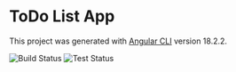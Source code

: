 # ToDo List App

This project was generated with [Angular CLI](https://github.com/angular/angular-cli) version 18.2.2.

![Build Status](https://img.shields.io/badge/build-$BUILD_STATUS-$BUILD_COLOR)
![Test Status](https://img.shields.io/badge/tests-$TEST_STATUS-$TEST_COLOR)

